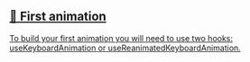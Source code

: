 ## [📄️<!-- --> <!-- -->First animation](/react-native-keyboard-controller/pr-preview/pr-1143/docs/guides/first-animation.md)

[To build your first animation you will need to use two hooks: useKeyboardAnimation or useReanimatedKeyboardAnimation.](/react-native-keyboard-controller/pr-preview/pr-1143/docs/guides/first-animation.md)

